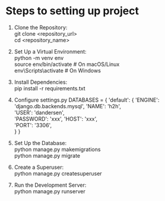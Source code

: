 #  Steps to setting up project

1. Clone the Repository:\
git clone <repository_url>\
cd <repository_name>

2. Set Up a Virtual Environment:\
python -m venv env\
source env/bin/activate  # On macOS/Linux\
env\Scripts\activate  # On Windows

3. Install Dependencies:\
pip install -r requirements.txt

4. Configure settings.py
DATABASES = {
    'default': {
        'ENGINE': 'django.db.backends.mysql',
        'NAME': 'h2h',               
        'USER': 'dandersen',    
        'PASSWORD': 'xxx', 
        'HOST': 'xxx',      
        'PORT': '3306',              
    }
}

5. Set Up the Database:\
python manage.py makemigrations\
python manage.py migrate

6. Create a Superuser:\
python manage.py createsuperuser

7. Run the Development Server:\
python manage.py runserver
